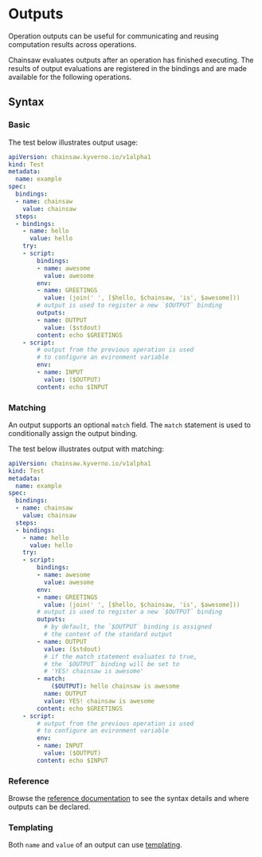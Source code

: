# Outputs

Operation outputs can be useful for communicating and reusing computation results across operations.

Chainsaw evaluates outputs after an operation has finished executing. The results of output evaluations are registered in the bindings and are made available for the following operations.

## Syntax

### Basic

The test below illustrates output usage:

```yaml
apiVersion: chainsaw.kyverno.io/v1alpha1
kind: Test
metadata:
  name: example
spec:
  bindings:
  - name: chainsaw
    value: chainsaw
  steps:
  - bindings:
    - name: hello
      value: hello
    try:
    - script:
        bindings:
        - name: awesome
          value: awesome
        env:
        - name: GREETINGS
          value: (join(' ', [$hello, $chainsaw, 'is', $awesome]))
        # output is used to register a new `$OUTPUT` binding
        outputs:
        - name: OUTPUT
          value: ($stdout)
        content: echo $GREETINGS
    - script:
        # output from the previous operation is used
        # to configure an evironment variable
        env:
        - name: INPUT
          value: ($OUTPUT)
        content: echo $INPUT
```

### Matching

An output supports an optional `match` field. The `match` statement is used to conditionally assign the output binding.

The test below illustrates output with matching:

```yaml
apiVersion: chainsaw.kyverno.io/v1alpha1
kind: Test
metadata:
  name: example
spec:
  bindings:
  - name: chainsaw
    value: chainsaw
  steps:
  - bindings:
    - name: hello
      value: hello
    try:
    - script:
        bindings:
        - name: awesome
          value: awesome
        env:
        - name: GREETINGS
          value: (join(' ', [$hello, $chainsaw, 'is', $awesome]))
        # output is used to register a new `$OUTPUT` binding
        outputs:
          # by default, the `$OUTPUT` binding is assigned
          # the content of the standard output
        - name: OUTPUT
          value: ($stdout)
          # if the match statement evaluates to true,
          # the `$OUTPUT` binding will be set to
          # 'YES! chainsaw is awesome'
        - match:
            ($OUTPUT): hello chainsaw is awesome
          name: OUTPUT
          value: YES! chainsaw is awesome
        content: echo $GREETINGS
    - script:
        # output from the previous operation is used
        # to configure an evironment variable
        env:
        - name: INPUT
          value: ($OUTPUT)
        content: echo $INPUT
```

### Reference

Browse the [reference documentation](../reference/apis/chainsaw.v1alpha1.md#chainsaw-kyverno-io-v1alpha1-Output) to see the syntax details and where outputs can be declared.

### Templating

Both `name` and `value` of an output can use [templating](./templating.md).
